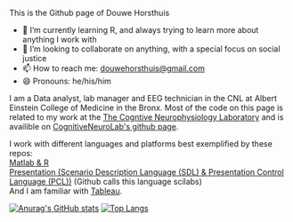 This is the Github page of Douwe Horsthuis
- 🌱 I’m currently learning R, and always trying to learn more about anything I work with
- 👯 I’m looking to collaborate on anything, with a special focus on social justice
- 📫 How to reach me: douwehorsthuis@gmail.com
- 😄 Pronouns: he/his/him

I am a Data analyst, lab manager and EEG technician in the CNL at Albert Einstein College of Medicine in the Bronx. Most of the code on this page is related to my work at the [The Cogntive Neurophysiology Laboratory](https://www.cognitiveneurolab.com/) and is availible on [CognitiveNeuroLab's github page](https://github.com/CognitiveNeuroLab).  

I work with different languages and platforms best exemplified by these repos:  
[Matlab & R](https://github.com/DouweHorsthuis/EEG_to_ERP_pipeline_stats_R)  
[Presentation (Scenario Description Language (SDL) & Presentation Control Language (PCL))](https://github.com/DouweHorsthuis/N-back-task-experiment) (Github calls this language scilabs)  
And I am familiar with [Tableau](https://public.tableau.com/app/profile/douwe.horsthuis/viz/NYPD_visualizing_complaints/Dashboard1).  

[![Anurag's GitHub stats](https://github-readme-stats.vercel.app/api?username=douwehorsthuis)](https://github.com/anuraghazra/github-readme-stats)
[![Top Langs](https://github-readme-stats.vercel.app/api/top-langs/?username=douwehorsthuis)](https://github.com/anuraghazra/github-readme-stats)

  



